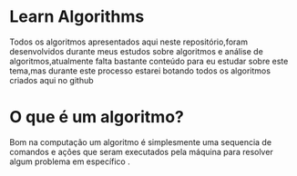 # Learn Algorithms

Todos os algoritmos apresentados aqui neste repositório,foram desenvolvidos 
durante meus estudos sobre algoritmos e análise de algoritmos,atualmente falta bastante conteúdo 
para eu estudar sobre este tema,mas durante este processo estarei botando todos os algoritmos criados aqui no github 

# O que é um algoritmo?

Bom na computação um algoritmo é simplesmente uma sequencia de comandos e ações 
que seram executados pela máquina para resolver algum problema em específico .
